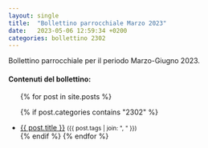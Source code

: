 ```yaml
---
layout: single
title:  "Bollettino parrocchiale Marzo 2023"
date:   2023-05-06 12:59:34 +0200
categories: bollettino 2302
---
```



Bollettino parrocchiale per il periodo Marzo-Giugno 2023.

<div class="notice--info">
<h4>Contenuti del bollettino:</h4>
<ul>
{% for post in site.posts %}

  {% if post.categories contains "2302" %}
  <li>
    <a href="{{ post.url }}">{{ post.title }}</a>
    <small>({{ post.tags | join: ", " }})</small>
  </li>
  {% endif %}
{% endfor %}
</ul>
</div>

